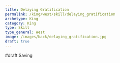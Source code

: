 ```yaml
---
title: Delaying Gratification
permalink: /king/west/skill/delaying_gratification
archetype: King
category: King
type: Skill
type_general: West
image: /images/back/delaying_gratification.jpg
draft: true
---
```

#draft Saving
